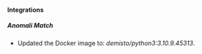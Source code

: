#### Integrations
##### Anomali Match
- Updated the Docker image to: *demisto/python3:3.10.9.45313*.

